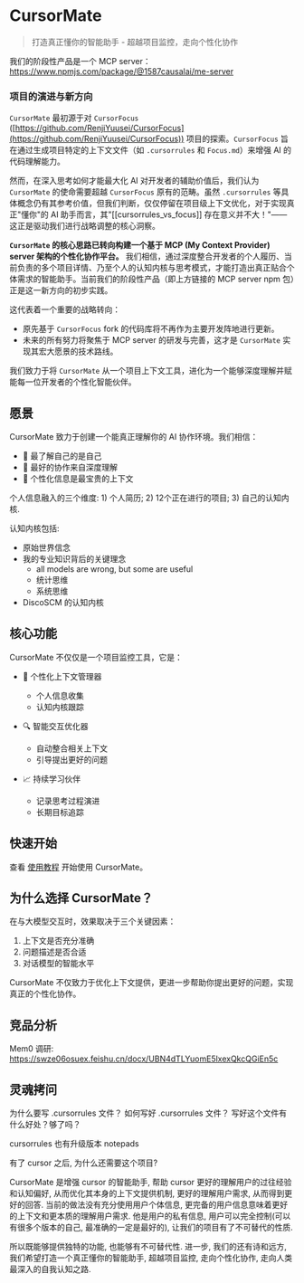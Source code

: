 # CursorMate

> 打造真正懂你的智能助手 - 超越项目监控，走向个性化协作

我们的阶段性产品是一个 MCP server：https://www.npmjs.com/package/@1587causalai/me-server

### 项目的演进与新方向

`CursorMate` 最初源于对 `CursorFocus` ([https://github.com/RenjiYuusei/CursorFocus](https://github.com/RenjiYuusei/CursorFocus)) 项目的探索。`CursorFocus` 旨在通过生成项目特定的上下文文件（如 `.cursorrules` 和 `Focus.md`）来增强 AI 的代码理解能力。

然而，在深入思考如何才能最大化 AI 对开发者的辅助价值后，我们认为 `CursorMate` 的使命需要超越 `CursorFocus` 原有的范畴。虽然 `.cursorrules` 等具体概念仍有其参考价值，但我们判断，仅仅停留在项目级上下文优化，对于实现真正"懂你"的 AI 助手而言，其"[[cursorrules_vs_focus]] 存在意义并不大！"——这正是驱动我们进行战略调整的核心洞察。

**`CursorMate` 的核心思路已转向构建一个基于 MCP (My Context Provider) server 架构的个性化协作平台。** 我们相信，通过深度整合开发者的个人履历、当前负责的多个项目详情、乃至个人的认知内核与思考模式，才能打造出真正贴合个体需求的智能助手。当前我们的阶段性产品（即上方链接的 MCP server npm 包）正是这一新方向的初步实践。

这代表着一个重要的战略转向：
- 原先基于 `CursorFocus` fork 的代码库将不再作为主要开发阵地进行更新。
- 未来的所有努力将聚焦于 MCP server 的研发与完善，这才是 `CursorMate` 实现其宏大愿景的技术路线。

我们致力于将 `CursorMate` 从一个项目上下文工具，进化为一个能够深度理解并赋能每一位开发者的个性化智能伙伴。

## 愿景

CursorMate 致力于创建一个能真正理解你的 AI 协作环境。我们相信：
- 🎯 最了解自己的是自己
- 🤝 最好的协作来自深度理解
- 🌱 个性化信息是最宝贵的上下文

个人信息融入的三个维度: 1) 个人简历; 2) 12个正在进行的项目; 3) 自己的认知内核.

认知内核包括:
- 原始世界信念
- 我的专业知识背后的关键理念
  - all models are wrong, but some are useful
  - 统计思维
  - 系统思维
- DiscoSCM 的认知内核


## 核心功能

CursorMate 不仅仅是一个项目监控工具，它是：

- 🧠 个性化上下文管理器
  - 个人信息收集
  - 认知内核跟踪

- 🔍 智能交互优化器
  - 自动整合相关上下文
  - 引导提出更好的问题

- 📈 持续学习伙伴
  - 记录思考过程演进
  - 长期目标追踪



## 快速开始

查看 [使用教程](USAGE.md) 开始使用 CursorMate。

## 为什么选择 CursorMate？

在与大模型交互时，效果取决于三个关键因素：
1. 上下文是否充分准确
2. 问题描述是否合适
3. 对话模型的智能水平

CursorMate 不仅致力于优化上下文提供，更进一步帮助你提出更好的问题，实现真正的个性化协作。


## 竞品分析


Mem0 调研: https://swze06osuex.feishu.cn/docx/UBN4dTLYuomE5lxexQkcQGiEn5c


## 灵魂拷问

为什么要写 .cursorrules 文件？ 如何写好 .cursorrules 文件？ 写好这个文件有什么好处？够了吗？

cursorrules 也有升级版本 notepads

有了 cursor 之后, 为什么还需要这个项目?

CursorMate 是增强 cursor 的智能助手, 帮助 cursor 更好的理解用户的过往经验和认知偏好, 从而优化其本身的上下文提供机制, 更好的理解用户需求, 从而得到更好的回答. 当前的做法没有充分使用用户个体信息, 更完备的用户信息意味着更好的上下文和更本质的理解用户需求. 他是用户的私有信息, 用户可以完全控制(可以有很多个版本的自己, 最准确的一定是最好的), 让我们的项目有了不可替代的性质. 

所以既能够提供独特的功能, 也能够有不可替代性. 进一步, 我们的还有诗和远方, 我们希望打造一个真正懂你的智能助手, 超越项目监控, 走向个性化协作, 走向人类最深入的自我认知之路. 

